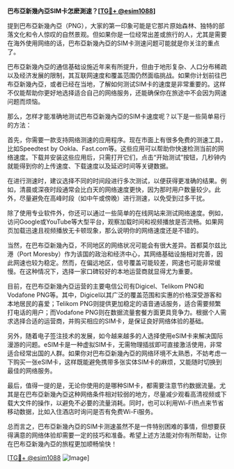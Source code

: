 **巴布亞新幾內亞SIM卡怎麽測速？[[TG💪+ @esim1088](https://t.me/s/esim1088)]**

提到巴布亞新幾內亞（PNG），大家的第一印象可能是它那片原始森林、独特的部落文化和令人惊叹的自然景观。但如果你是一位经常出差或旅行的人，尤其是需要在海外使用网络的话，巴布亞新幾內亞的SIM卡测速问题可能就是你关注的重点了。

巴布亞新幾內亞的通信基础设施近年来有所提升，但由于地形复杂、人口分布稀疏以及经济发展的限制，其互联网速度和覆盖范围仍然面临挑战。如果你计划前往巴布亞新幾內亞，或者已经在当地，了解如何测试SIM卡的速度是非常重要的。这样不仅能帮助你更好地选择适合自己的网络服务，还能确保你在旅途中不会因为网速问题而烦恼。

那么，怎样才能准确地测试巴布亞新幾內亞的SIM卡速度呢？以下是一些简单易行的方法：

首先，你需要一款支持网络测速的应用程序。现在市面上有很多免费的测速工具，比如Speedtest by Ookla、Fast.com等。这些应用可以帮助你快速检测当前的网络速度。下载并安装这些应用后，只需打开它们，点击“开始测试”按钮，几秒钟内就能得到你的上传速度、下载速度以及延迟时间等关键数据。

在进行测速时，建议选择不同的时间段进行多次测试，以便获得更准确的结果。例如，清晨或深夜时段通常会比白天的网络速度更快，因为那时用户数量较少。此外，尽量避免在高峰时段（如中午或傍晚）进行测速，以免受到过多干扰。

除了使用专业软件外，你还可以通过一些简单的在线网站来测试网络速度。例如，访问Google或YouTube等大型平台，观察加载时间和视频播放是否流畅。如果网页加载迅速且视频播放无卡顿现象，那么说明你的网络速度还是不错的。

当然，在巴布亞新幾內亞，不同地区的网络状况可能会有很大差异。首都莫尔兹比港（Port Moresby）作为该国的政治和经济中心，其网络基础设施相对完善，因此网速也较为稳定。然而，在偏远地区，信号覆盖可能较差，网速也可能非常缓慢。在这种情况下，选择一家口碑较好的本地运营商就显得尤为重要。

目前，在巴布亞新幾內亞运营的主要电信公司有Digicel、Telikom PNG和Vodafone PNG等。其中，Digicel以其广泛的覆盖范围和实惠的价格深受游客和本地居民的喜爱；Telikom PNG则提供更加稳定的语音通话服务，适合需要频繁打电话的用户；而Vodafone PNG则在数据流量套餐方面更具竞争力。根据个人需求选择合适的运营商，并购买相应的SIM卡，是保证良好网络体验的基础。

另外，随着电子签注技术的发展，如今越来越多的人选择使用eSIM卡来解决国际漫游的问题。eSIM卡是一种虚拟SIM卡，无需物理插拔即可直接激活使用，非常适合经常出国的人群。如果你对巴布亞新幾內亞的网络环境不太熟悉，不妨考虑一下购买一张eSIM卡，这样既能避免携带多张实体SIM卡的麻烦，又能随时切换到最佳的网络服务。

最后，值得一提的是，无论你使用的是哪种SIM卡，都需要注意节约数据流量。尤其是在巴布亞新幾內亞这种网络条件相对较弱的地方，尽量减少观看高清视频或下载大文件的操作，以避免不必要的流量消耗。同时，也可以利用Wi-Fi热点来节省移动数据，比如入住酒店时询问是否有免费Wi-Fi服务。

总而言之，巴布亞新幾內亞的SIM卡测速虽然不是一件特别困难的事情，但想要获得满意的网络体验却需要一定的技巧和准备。希望上述方法能对你有所帮助，让你在巴布亞新幾內亞的旅程更加顺畅愉快！

[[TG💪+ @esim1088](https://t.me/s/esim1088) ![Image](https://i.postimg.cc/4NQfJmqS/Snipaste-2025-05-13-00-14-12.png)]